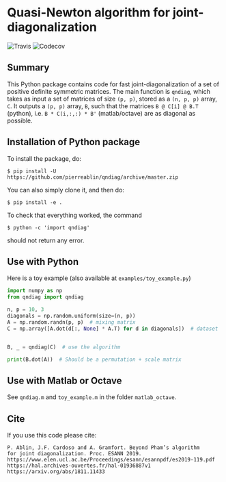 # Quasi-Newton algorithm for joint-diagonalization


![Travis](https://api.travis-ci.org/pierreablin/qndiag.svg?branch=master)
![Codecov](https://codecov.io/gh/pierreablin/qndiag/branch/master/graph/badge.svg)

## Summary

This Python package contains code for fast joint-diagonalization of a set of
positive definite symmetric matrices. The main function is `qndiag`,
which takes as input a set of matrices of size `(p, p)`, stored as a `(n, p, p)`
array, `C`. It outputs a `(p, p)` array, `B`, such that the matrices
`B @ C[i] @ B.T` (python), i.e. `B * C(i,:,:) * B'` (matlab/octave)
are as diagonal as possible.

## Installation of Python package

To install the package, do:

  `$ pip install -U https://github.com/pierreablin/qndiag/archive/master.zip`

You can also simply clone it, and then do:

  `$ pip install -e .`

To check that everything worked, the command

  `$ python -c 'import qndiag'`

should not return any error.

## Use with Python

Here is a toy example (also available at `examples/toy_example.py`)

```python
import numpy as np
from qndiag import qndiag

n, p = 10, 3
diagonals = np.random.uniform(size=(n, p))
A = np.random.randn(p, p)  # mixing matrix
C = np.array([A.dot(d[:, None] * A.T) for d in diagonals])  # dataset


B, _ = qndiag(C)  # use the algorithm

print(B.dot(A))  # Should be a permutation + scale matrix
```

## Use with Matlab or Octave

See `qndiag.m` and `toy_example.m` in the folder `matlab_octave`.

## Cite

If you use this code please cite:

    P. Ablin, J.F. Cardoso and A. Gramfort. Beyond Pham’s algorithm
    for joint diagonalization. Proc. ESANN 2019.
    https://www.elen.ucl.ac.be/Proceedings/esann/esannpdf/es2019-119.pdf
    https://hal.archives-ouvertes.fr/hal-01936887v1
    https://arxiv.org/abs/1811.11433
